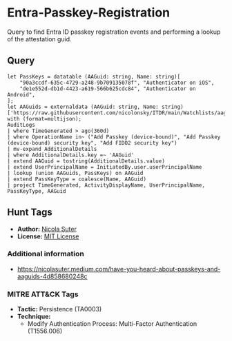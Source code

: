 # Entra-Passkey-Registration

Query to find Entra ID passkey registration events and performing a lookup of the attestation guid.

## Query

```kusto
let PassKeys = datatable (AAGuid: string, Name: string)[
    "90a3ccdf-635c-4729-a248-9b709135078f", "Authenticator on iOS",
    "de1e552d-db1d-4423-a619-566b625cdc84", "Authenticator on Android",
];
let AAGuids = externaldata (AAGuid: string, Name: string) ['https://raw.githubusercontent.com/nicolonsky/ITDR/main/Watchlists/aaguids.json'] with (format=multijson);
AuditLogs
| where TimeGenerated > ago(360d)
| where OperationName in~ ("Add Passkey (device-bound)", "Add Passkey (device-bound) security key", "Add FIDO2 security key")
| mv-expand AdditionalDetails
| where AdditionalDetails.key =~ 'AAGuid'
| extend AAGuid = tostring(AdditionalDetails.value)
| extend UserPrincipalName = InitiatedBy.user.userPrincipalName
| lookup (union AAGuids, PassKeys) on AAGuid
| extend PassKeyType = coalesce(Name, AAGuid)
| project TimeGenerated, ActivityDisplayName, UserPrincipalName, PassKeyType, AAGuid
```

## Hunt Tags

* **Author:** [Nicola Suter](https://nicolasuter.ch)
* **License:** [MIT License](https://github.com/nicolonsky/ITDR/blob/main/LICENSE)

### Additional information

* <https://nicolasuter.medium.com/have-you-heard-about-passkeys-and-aaguids-4d858680248c>

### MITRE ATT&CK Tags

* **Tactic:** Persistence (TA0003)
* **Technique:**
    * Modify Authentication Process: Multi-Factor Authentication (T1556.006)
